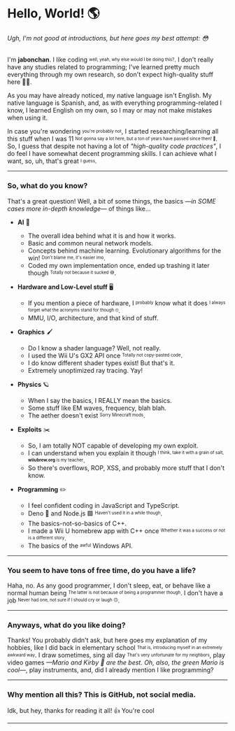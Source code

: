 # Hello, World! 🌎

###### _Ugh, I'm not good at introductions, but here goes my best attempt:_ 😳

I'm **jabonchan**. I like coding <sup><sub>well, yeah, why else would I be doing this?</sub></sup>. I don't really have any studies related to programming; I've learned pretty much everything through my own research, so don't expect high-quality stuff here 🤷‍♂️.

As you may have already noticed, my native language isn't English. My native language is Spanish, and, as with everything programming-related I know, I learned English on my own, so I may or may not make mistakes when using it.

In case you're wondering <sup><sub>you're probably not</sup></sub>, I started researching/learning all this stuff when I was 11 <sup><sub>Not gonna say a lot here, but a ton of years have passed since then! 🥳</sub></sup>. So, I guess that despite not having a lot of _"high-quality code practices"_, I do feel I have somewhat decent programming skills. I can achieve what I want, so, uh, that's great <sup><sub>I guess</sub></sup>.

---

### So, what do you know?

That's a great question! Well, a bit of some things, the basics _—in SOME cases more in-depth knowledge—_ of things like...

- **AI** 🤖
  - The overall idea behind what it is and how it works.
  - Basic and common neural network models.
  - Concepts behind machine learning. Evolutionary algorithms for the win! <sup><sub>Don't blame me, it's easier imo</sub></sup>.
  - Coded my own implementation once, ended up trashing it later though <sup><sub>Totally not because it sucked 😅</sub></sup>.
 
- **Hardware and Low-Level stuff** 🖥️
  - If you mention a piece of hardware, I <sup><sub>probably</sub></sup> know what it does <sup><sub>I always forget what the acronyms stand for though 🙄</sub></sup>.
  - MMU, I/O, architecture, and that kind of stuff.
 
- **Graphics** 🖌️
  - Do I know a shader language? Well, not really.
  - I used the Wii U's GX2 API once <sup><sub>Totally not copy-pasted code</sub></sup>.
  - I do know different shader types exist! But that's it.
  - Extremely unoptimized ray tracing. Yay!
    
- **Physics** 🪐
  - When I say the basics, I REALLY mean the basics.
  - Some stuff like EM waves, frequency, blah blah.
  - The aether doesn't exist <sup><sub>Sorry Minecraft mods</sub></sup>.

- **Exploits** ✂️
  - So, I am totally NOT capable of developing my own exploit.
  - I can understand when you explain it though <sup><sub>I think, take it with a grain of salt, **wiiubrew.org** is my teacher</sub></sup>.
  - So there's overflows, ROP, XSS, and probably more stuff that I don't know.
 
- **Programming** ✏️
  - I feel confident coding in JavaScript and TypeScript.
  - Deno 🦕 and Node.js 🟩 <sup><sub>Haven't used it in a while though</sub></sup>.
  - The basics-not-so-basics of C++.
  - I made a Wii U homebrew app with C++ once <sup><sub>Whether it was a success or not is a different story</sub></sup>.
  - The basics of the <sup><sub>awful</sub></sup> Windows API.

---

### You seem to have tons of free time, do you have a life?

Haha, no. As any good programmer, I don't sleep, eat, or behave like a normal human being <sup><sub>The latter is not because of being a programmer though</sub></sup>. I don't have a job <sup><sub>Never had one, not sure if I should cry or laugh 🙃</sub></sup>.

---

### Anyways, what do you like doing?

Thanks! You probably didn't ask, but here goes my explanation of my hobbies, like I did back in elementary school <sup><sub>That is, introducing myself in an extremely awkward way</sub></sup>. I draw sometimes, sing all day <sup><sub>That's very unfortunate for my neighbors</sub></sup>, play video games _—Mario and Kirby 🩷 are the best. Oh, also, the green Mario is cool—_, play instruments, and, did I already mention I like programming?

---

### Why mention all this? This is GitHub, not social media.

Idk, but hey, thanks for reading it all! 👍 You're cool

---
